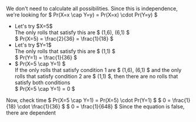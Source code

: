 We don't need to calculate all possibilities. Since this is independence, we're looking for $ Pr(X=x \cap Y=y) = Pr(X=x) \cdot Pr(Y=y) $

<ul>
    <li> Let's try $X=5$ <br/> 
    The only rolls that satisfy this are $ (1,6), (6,1) $ <br/> 
    $ Pr(X=5) = \frac{2}{36} = \frac{1}{18} $
    <li> Let's try $Y=1$ <br/> 
    The only rolls that satisfy this are $ (1,1) $ <br/> 
    $ Pr(Y=1) = \frac{1}{36} $
    <li> $ Pr(X=5 \cap Y=1) $ <br/> 
    If the only rolls that satisfy condition 1 are $ (1,6), (6,1) $ and the only rolls that satisfy condition 2 are $ (1,1) $, then there are no rolls that satisfy both conditions <br/> 
    $ Pr(X=5 \cap Y=1) = 0 $
</ul>
Now, check time 
$ Pr(X=5 \cap Y=1) = Pr(X=5) \cdot Pr(Y=1) $ 
$ 0 = \frac{1}{18} \cdot \frac{1}{36} $ 
$ 0 = \frac{1}{648} $ 
Since the equation is false, there are dependent
